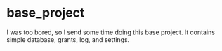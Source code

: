 # base_project
I was too bored, so I send some time doing this base project. It contains simple database, grants, log, and settings.
